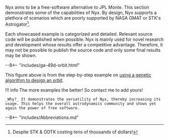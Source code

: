Nyx aims to be a free-software alternative to JPL Monte. This section demonstrates some of the capabilities of Nyx. By design, Nyx supports a plethora of scenarios which are poorly supported by NASA GMAT or STK's Astrogator[^1].

Each showcased example is categorized and detailed. Relevant source code will be published when possible. Nyx is mainly used for novel research and development whose results offer a competitive advantage. Therefore, it may not be possible to publish the source code and only some final results may be shown.

--8<-- "includes/ga-49d-orbit.html"

This figure above is from the step-by-step example on [using a genetic algorithm to design an orbit](/showcase/mission_design/orbit_design_ga/).

!!! info
    The more examples the better! So contact me to add yours!

    _Why?_ It demonstrates the versatility of Nyx, thereby increasing its usage. This helps the overall astrodynamics community and shows yet again the power of free software.

[^1]: Despite STK & ODTK costing tens of thousands of dollars!

--8<-- "includes/Abbreviations.md"